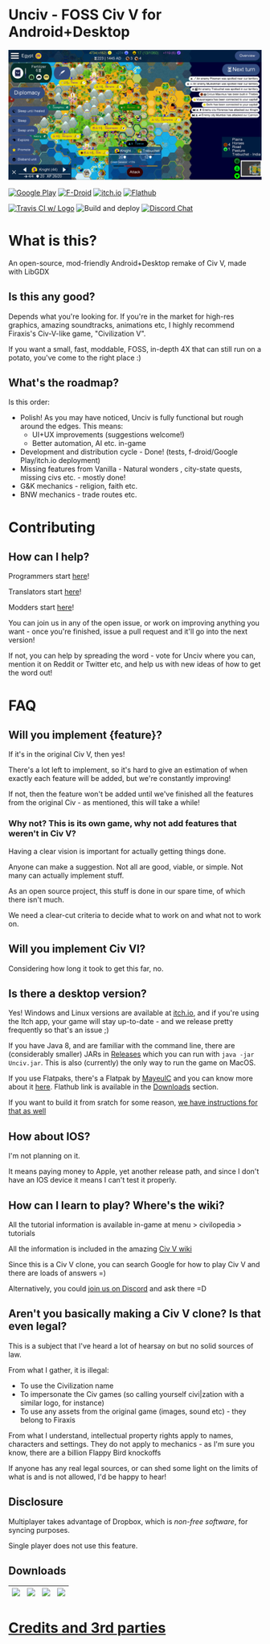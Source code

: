 # Unciv - FOSS Civ V for Android+Desktop

![](/extraImages/GithubPreviewImage.png)

[![Google Play](https://img.shields.io/static/v1?label=Google&message=Play&color=607D8B&logo=google-play)](https://play.google.com/store/apps/details?id=com.unciv.app)
[![F-Droid](https://img.shields.io/f-droid/v/com.unciv.app)](https://f-droid.org/en/packages/com.unciv.app/)
[![itch.io](https://img.shields.io/static/v1?label=itch.io&message=Unciv&color=607D8B&logo=itch.io)](https://yairm210.itch.io/unciv)
[![Flathub](https://img.shields.io/flathub/v/io.github.yairm210.unciv)](https://flathub.org/apps/details/io.github.yairm210.unciv)

[![Travis CI w/ Logo](https://img.shields.io/travis/yairm210/Unciv/master.svg?logo=travis)](https://travis-ci.com/yairm210/Unciv)
![Build and deploy](https://github.com/yairm210/Unciv/workflows/Build%20and%20deploy/badge.svg)
[![Discord Chat](https://img.shields.io/discord/586194543280390151.svg)](https://discord.gg/bjrB4Xw)



# What is this?

An open-source, mod-friendly Android+Desktop remake of Civ V, made with LibGDX

## Is this any good?

Depends what you're looking for. If you're in the market for high-res graphics, amazing soundtracks, animations etc, I highly recommend Firaxis's Civ-V-like game, "Civilization V".

If you want a small, fast, moddable, FOSS, in-depth 4X that can still run on a potato, you've come to the right place :)

## What's the roadmap?

Is this order:

* Polish! As you may have noticed, Unciv is fully functional but rough around the edges. This means:
    * UI+UX improvements (suggestions welcome!)
    * Better automation, AI etc. in-game
* Development and distribution cycle - Done! (tests, f-droid/Google Play/itch.io deployment)
* Missing features from Vanilla - Natural wonders , city-state quests, missing civs etc. - mostly done!
* G&K mechanics - religion, faith etc.
* BNW mechanics - trade routes etc.

# Contributing

## How can I help?

Programmers start [here](https://github.com/yairm210/Unciv/wiki/Getting-Started)!

Translators start [here](https://github.com/yairm210/Unciv/wiki/Translating)!

Modders start [here](https://github.com/yairm210/Unciv/wiki/Mods)!

You can join us in any of the open issue, or work on improving anything you want - once you're finished, issue a pull request and it'll go into the next version!

If not, you can help by spreading the word - vote for Unciv where you can, mention it on Reddit or Twitter etc, and help us with new ideas of how to get the word out!


# FAQ

## Will you implement {feature}?

If it's in the original Civ V, then yes!

There's a lot left to implement, so it's hard to give an estimation of when exactly each feature will be added, but we're constantly improving!

If not, then the feature won't be added until we've finished all the features from the original Civ - as mentioned, this will take a while!

### Why not? This is its own game, why not add features that weren't in Civ V?

Having a clear vision is important for actually getting things done. 

Anyone can make a suggestion. Not all are good, viable, or simple. Not many can actually implement stuff.

As an open source project, this stuff is done in our spare time, of which there isn't much.

We need a clear-cut criteria to decide what to work on and what not to work on.

## Will you implement Civ VI?

Considering how long it took to get this far, no.

## Is there a desktop version?

Yes! Windows and Linux versions are available at [itch.io](https://yairm210.itch.io/unciv), and if you're using the Itch app, your game will stay up-to-date - and we release pretty frequently so that's an issue ;)

If you have Java 8, and are familiar with the command line, there are (considerably smaller) JARs in [Releases](https://github.com/yairm210/UnCiv/releases) which you can run with `java -jar Unciv.jar`. This is also (currently) the only way to run the game on MacOS.

If you use Flatpaks, there's a Flatpak by [MayeulC](https://github.com/MayeulC) and you can know more about it [here](https://github.com/flathub/io.github.yairm210.unciv). Flathub link is available in the [Downloads](#downloads) section.

If you want to build it from sratch for some reason, [we have instructions for that as well](https://github.com/yairm210/Unciv/wiki/Building-locally-without-Android-Studio)

## How about IOS?

I'm not planning on it.

It means paying money to Apple, yet another release path,
 and since I don't have an IOS device it means I can't test it properly.
 
## How can I learn to play? Where's the wiki?

All the tutorial information is available in-game at menu > civilopedia > tutorials

All the information is included in the amazing [Civ V wiki](https://civilization.fandom.com/wiki/)

Since this is a Civ V clone, you can search Google for how to play Civ V and there are loads of answers =)

Alternatively, you could [join us on Discord](https://discord.gg/bjrB4Xw) and ask there =D

## Aren't you basically making a Civ V clone? Is that even legal?

This is a subject that I've heard a lot of hearsay on but no solid sources of law.

From what I gather, it is illegal:
 - To use the Civilization name
 - To impersonate the Civ games (so calling yourself civi|zation with a similar logo, for instance)
 - To use any assets from the original game (images, sound etc) - they belong to Firaxis

From what I understand, intellectual property rights apply to names, characters and settings. They do not apply to mechanics - as I'm sure you know, there are a billion Flappy Bird knockoffs

If anyone has any real legal sources, or can shed some light on the limits of what is and is not allowed, I'd be happy to hear!

## Disclosure

Multiplayer takes advantage of Dropbox, which is *non-free software*, for syncing purposes.

Single player does not use this feature.

## Downloads

| [![](https://static.itch.io/images/badge.svg)](https://yairm210.itch.io/unciv)    |    [![](https://play.google.com/intl/en_us/badges/images/generic/en-play-badge.png)](https://play.google.com/store/apps/details?id=com.unciv.app)   |    [![](https://fdroid.gitlab.io/artwork/badge/get-it-on.png)](https://f-droid.org/en/packages/com.unciv.app/)	| [![](https://flathub.org/assets/badges/flathub-badge-en.svg)](https://flathub.org/apps/details/io.github.yairm210.unciv)  
|---	|---	|---	|---	|

# [Credits and 3rd parties](docs/Credits.md)
